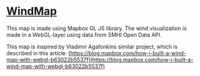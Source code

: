 # [WindMap](https://patriksylve.github.io/WindMap/)
This map is made using Mapbox GL JS library. The wind visualization is made in a WebGL-layer using data from SMHI Open Data API. 

This map is inspired by Vladimir Agafonkins similar project, which is described in this article:
[https://blog.mapbox.com/how-i-built-a-wind-map-with-webgl-b63022b5537f](https://blog.mapbox.com/how-i-built-a-wind-map-with-webgl-b63022b5537f)
